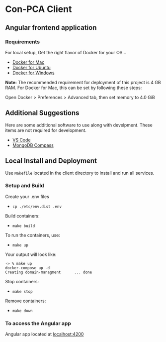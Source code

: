 
# Con-PCA Client

## Angular frontend application

### Requirements

For local setup, Get the right flavor of Docker for your OS...

* [Docker for Mac](https://docs.docker.com/docker-for-mac/install/)
* [Docker for Ubuntu](https://docs.docker.com/install/linux/docker-ce/ubuntu/)
* [Docker for Windows](https://docs.docker.com/docker-for-windows/install/)

**Note:** The recommended requirement for
deployment of this project is 4 GB RAM.
For Docker for Mac, this can be set by
following these steps:

Open Docker > Preferences > Advanced tab,
then set memory to 4.0 GiB

## Additional Suggestions

Here are some additional software to use along with develpment.
These items are not required for development.

* [VS Code](https://code.visualstudio.com/ "VS Code")
* [MongoDB Compass](https://www.mongodb.com/products/compass "MongoDB Compass")

## Local Install and Deployment

Use `Makefile` located in the client directory to
install and run all services.

### Setup and Build

Create your .env files

* `cp ./etc/env.dist .env`

Build containers:

* `make build`

To run the containers, use:

* `make up`

Your output will look like:

```shell
-> % make up
docker-compose up -d
Creating domain-managment      ... done
```

Stop containers:

* `make stop`

Remove containers:

* `make down`

### To access the Angular app

Angular app located at [localhost:4200](http://localhost:4200)
